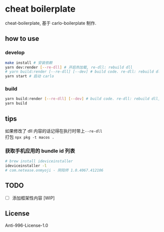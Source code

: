 # cheat boilerplate

cheat-boilerplate, 基于 carlo-boilerplate 制作.

## how to use

### develop

```bash
make install # 安装依赖
yarn dev:render [--re-dll] # 开启热加载, re-dll: rebuild dll
# yarn build:render [--re-dll] [--dev] # build code. re-dll: rebuild dll, dev: dev config
yarn start # 启动 carlo
```

### build

```bash
yarn build:render [--re-dll] [--dev] # build code. re-dll: rebuild dll, dev: dev config
yarn build
```

## tips

如果修改了 dll 内容的话记得在执行时带上`--re-dll`  
打包 `npx pkg -t macos .`

### 获取手机应用的 bundle id 列表
```bash
# brew install ideviceinstaller
ideviceinstaller -l
# com.netease.onmyoji - 阴阳师 1.0.4067.412106
```

## TODO

- [ ] 添加框架性内容 [WIP]

## License

Anti-996-License-1.0
